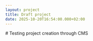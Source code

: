 ```yaml
---
layout: project
title: Draft project
date: 2025-10-20T16:54:00.000+02:00
---
```

\# Testing project creation through CMS

